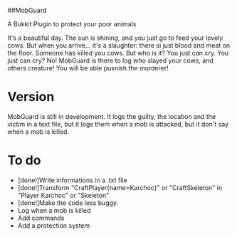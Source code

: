 ##MobGuard

A Bukkit Plugin to protect your poor animals

It's a beautiful day. The sun is shining, and you just go to feed your lovely cows. But when you arrive... it's a slaughter: there si just blood and meat on the floor.
Someone has killed you cows. But who is it? You just can cry. You just can cry? No! MobGuard is there to log who slayed your cows, and others creature! You will be able pusnish the murderer!

Version
=======

MobGuard is still in development. It logs the guilty, the location and the victim in a text file, but it logs them when a mob is attacked, but it don't say when a mob is killed.

To do
=====

- [done!]Write informations in a .txt file
- [done!]Transform "CraftPlayer{name=Karchoc}" or "CraftSkeleton" in "Player Karchoc" or "Skeleton"
- [done!]Make the code less buggy.
- Log when a mob is killed
- Add commands
- Add a protection system